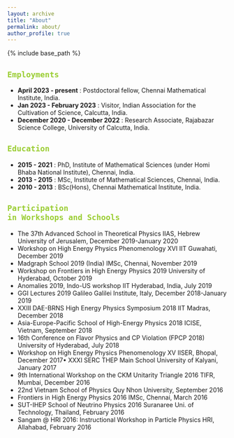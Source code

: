 ```yaml
---
layout: archive
title: "About"
permalink: about/
author_profile: true
---
```


{% include base_path %}

## <code style="color : Yellowgreen">Employments</code>

- <b>April 2023 - present</b> : Postdoctoral fellow, Chennai Mathematical Institute, India.
- <b>Jan 2023 - February 2023</b> : Visitor, Indian Association for the Cultivation of Science, Calcutta, India.
- <b>December 2020 - December 2022</b> : Research Associate, Rajabazar Science College, University of Calcutta, India.


## <code style="color : Yellowgreen">Education</code>

- <b>2015 - 2021</b> : PhD, Institute of Mathematical Sciences (under Homi Bhaba National Institute), Chennai, India.
- <b>2013 - 2015</b> : MSc, Institute of Mathematical Sciences, Chennai, India.
- <b>2010 - 2013</b> : BSc(Hons), Chennai Mathematical Institute, India.



## <code style="color : Yellowgreen">Participation in Workshops and Schools</code>

- The 37th Advanced School in Theoretical Physics
IIAS, Hebrew University of Jerusalem, December 2019-January 2020
- Workshop on High Energy Physics Phenomenology XVI
IIT Guwahati, December 2019
- Madgraph School 2019 (India)
IMSc, Chennai, November 2019
- Workshop on Frontiers in High Energy Physics 2019
University of Hyderabad, October 2019
- Anomalies 2019, Indo-US workshop
IIT Hyderabad, India, July 2019
- GGI Lectures 2019
Galileo Galilei Institute, Italy, December 2018-January 2019
- XXIII DAE-BRNS High Energy Physics Symposium 2018
IIT Madras, December 2018
- Asia-Europe-Pacific School of High-Energy Physics 2018
ICISE, Vietnam, September 2018
- 16th Conference on Flavor Physics and CP Violation (FPCP 2018)
University of Hyderabad, July 2018
- Workshop on High Energy Physics Phenomenology XV
IISER, Bhopal, December 2017• XXXI SERC THEP Main School
University of Kalyani, January 2017
- 9th International Workshop on the CKM Unitarity Triangle 2016
TIFR, Mumbai, December 2016
- 22nd Vietnam School of Physics
Quy Nhon University, September 2016
- Frontiers in High Energy Physics 2016
IMSc, Chennai, March 2016
- SUT-IHEP School of Neutrino Physics 2016
Suranaree Uni. of Technology, Thailand, February 2016
- Sangam @ HRI 2016: Instructional Workshop in Particle Physics
HRI, Allahabad, February 2016


